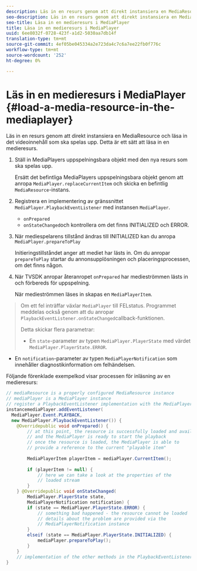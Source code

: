 ```yaml
---
description: Läs in en resurs genom att direkt instansiera en MediaResource och läsa in det videoinnehåll som ska spelas upp. Detta är ett sätt att läsa in en medieresurs.
seo-description: Läs in en resurs genom att direkt instansiera en MediaResource och läsa in det videoinnehåll som ska spelas upp. Detta är ett sätt att läsa in en medieresurs.
seo-title: Läsa in en medieresurs i MediaPlayer
title: Läsa in en medieresurs i MediaPlayer
uuid: 6ee8032f-0728-423f-a1d2-5030aa7db14f
translation-type: tm+mt
source-git-commit: 4ef05be045334a2e723da4c7c6a7ee22fb0f776c
workflow-type: tm+mt
source-wordcount: '252'
ht-degree: 0%

---
```



# Läs in en medieresurs i MediaPlayer {#load-a-media-resource-in-the-mediaplayer}

Läs in en resurs genom att direkt instansiera en MediaResource och läsa in det videoinnehåll som ska spelas upp. Detta är ett sätt att läsa in en medieresurs.

1. Ställ in MediaPlayers uppspelningsbara objekt med den nya resurs som ska spelas upp.

   Ersätt det befintliga MediaPlayers uppspelningsbara objekt genom att anropa `MediaPlayer.replaceCurrentItem` och skicka en befintlig `MediaResource`-instans.

1. Registrera en implementering av gränssnittet `MediaPlayer.PlaybackEventListener` med instansen `MediaPlayer`.

   * `onPrepared`
   * `onStateChanged`och kontrollera om det finns INITIALIZED och ERROR.

1. När mediespelarens tillstånd ändras till INITIALIZED kan du anropa `MediaPlayer.prepareToPlay`

   Initieringstillståndet anger att mediet har lästs in. Om du anropar `prepareToPlay` startar du annonsupplösningen och placeringsprocessen, om det finns någon.

1. När TVSDK anropar återanropet `onPrepared` har medieströmmen lästs in och förbereds för uppspelning.

   När medieströmmen läses in skapas en `MediaPlayerItem`.

>Om ett fel inträffar växlar `MediaPlayer` till FELstatus. Programmet meddelas också genom att du anropar `PlaybackEventListener.onStateChanged`callback-funktionen.
>
>Detta skickar flera parametrar:
>* En `state`-parameter av typen `MediaPlayer.PlayerState` med värdet `MediaPlayer.PlayerState.ERROR`.
   >
   >
* En `notification`-parameter av typen `MediaPlayerNotification` som innehåller diagnostikinformation om felhändelsen.


Följande förenklade exempelkod visar processen för inläsning av en medieresurs:

```java
// mediaResource is a properly configured MediaResource instance 
// mediaPlayer is a MediaPlayer instance 
// register a PlaybackEventListener implementation with the MediaPlayer  
instancemediaPlayer.addEventListener( 
  MediaPlayer.Event.PLAYBACK, 
  new MediaPlayer.PlaybackEventListener()) { 
    @Overridepublic void onPrepared() { 
        // at this point, the resource is successfully loaded and available 
        // and the MediaPlayer is ready to start the playback 
        // once the resource is loaded, the MediaPlayer is able to 
        // provide a reference to the current "playable item" 
 
        MediaPlayerItem playerItem = mediaPlayer.CurrentItem(); 
 
        if (playerItem != null) {     
            // here we can take a look at the properties of the     
            // loaded stream 
        } 
    } @Overridepublic void onStateChanged( 
        MediaPlayer.PlayerState state,  
        MediaPlayerNotification notification) { 
        if (state == MediaPlayer.PlayerState.ERROR) { 
            // something bad happened - the resource cannot be loaded    
            // details about the problem are provided via the  
            // MediaPlayerNotification instance 
        }  
        elseif (state == MediaPlayer.PlayerState.INITIALIZED) {     
            mediaPlayer.prepareToPlay(); 
        } 
    } 
    // implementation of the other methods in the PlaybackEventListener interface... 
} 
```
